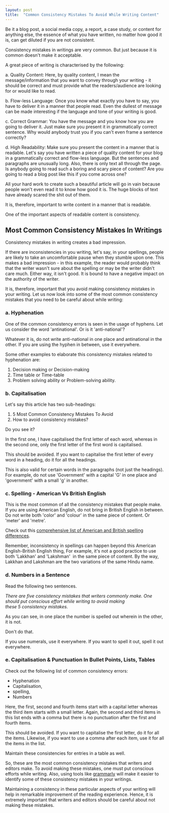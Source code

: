 ```yaml
---
layout: post
title:  "Common Consistency Mistakes To Avoid While Writing Content"
---
```


Be it a blog post, a social media copy, a report, a case study, or content for anything else, the essence of what you have written, no matter how good it is, can get diluted if you are not consistent.

Consistency mistakes in writings are very common. But just because it is common doesn't make it acceptable.

A great piece of writing is characterised by the following:

a. Quality Content: Here, by quality content, I mean the message/information that you want to convey through your writing - it should be correct and must provide what the readers/audience are looking for or would like to read.

b. Flow-less Language: Once you know what exactly you have to say, you have to deliver it in a manner that people read. Even the dullest of message can be made interesting if the language and tone of your writing is good.

c. Correct Grammar: You have the message and you know how you are going to deliver it. Just make sure you present it in grammatically correct sentence. Why would anybody trust you if you can't even frame a sentence correctly?

d. High Readability: Make sure you present the content in a manner that is readable. Let's say you have written a piece of quality content for your blog in a grammatically correct and flow-less language. But the sentences and paragraphs are unusually long. Also, there is only text all through the page. Is anybody going to read such a boring and scary piece of content? Are you going to read a blog post like this if you come across one?

All your hard work to create such a beautiful article will go in vain because people won't even read it to know how good it is. The huge blocks of text have already scared the shit out of them.

It is, therefore, important to write content in a manner that is readable.

One of the important aspects of readable content is consistency.

Most Common Consistency Mistakes In Writings
--------------------------------------------

Consistency mistakes in writing creates a bad impression.

If there are inconsistencies in you writing, let's say, in your spellings, people are likely to take an uncomfortable pause when they stumble upon one. This makes a bad impression - in this example, the reader would probably think that the writer wasn't sure about the spelling or may be the writer didn't care much. Either way, it isn't good. It is bound to have a negative impact on the authority of the writer.

It is, therefore, important that you avoid making consistency mistakes in your writing. Let us now look into some of the most common consistency mistakes that you need to be careful about while writing:

### a. Hyphenation

One of the common consistency errors is seen in the usage of hyphens. Let us consider the word 'antinational'. Or is it 'anti-national'?

Whatever it is, do not write anti-national in one place and antinational in the other. If you are using the hyphen in between, use it everywhere.

Some other examples to elaborate this consistency mistakes related to hyphenation are:

1.  Decision making or Decision-making
2.  Time table or Time-table
3.  Problem solving ability or Problem-solving ability.

### b. Capitalisation

Let's say this article has two sub-headings:

1.  5 Most Common Consistency Mistakes To Avoid
2.  How to avoid consistency mistakes?

Do you see it?

In the first one, I have capitalised the first letter of each word, whereas in the second one, only the first letter of the first word is capitalised.

This should be avoided. If you want to capitalise the first letter of every word in a heading, do it for all the headings.

This is also valid for certain words in the paragraphs (not just the headings). For example, do not use 'Government' with a capital 'G' in one place and 'government' with a small 'g' in another.

### c. Spelling - American Vs British English

This is the most common of all the consistency mistakes that people make. If you are using American English, do not bring in British English in between. Do not write both 'color' and 'colour' in the same piece of content. Or 'meter' and 'metre'.

Check out this [comprehensive list of American and British spelling differences](http://www.tysto.com/uk-us-spelling-list.html).

Remember, inconsistency in spellings can happen beyond this American English-British English thing, For example, it's not a good practice to use both 'Lakkhan' and 'Lakshman'  in the same piece of content. By the way, Lakkhan and Lakshman are the two variations of the same Hindu name.

### d. Numbers in a Sentence

Read the following two sentences.

*There are five consistency mistakes that writers commonly make. One should put conscious effort while writing to avoid making these 5 consistency mistakes.*

As you can see, in one place the number is spelled out wherein in the other, it is not.

Don't do that.

If you use numerals, use it everywhere. If you want to spell it out, spell it out everywhere.

### e. Capitalisation & Punctuation In Bullet Points, Lists, Tables

Check out the following list of common consistency errors:

-   Hyphenation
-   Capitalisation,
-   spelling,
-   Numbers

Here, the first, second and fourth items start with a capital letter whereas the third item starts with a small letter. Again, the second and third items in this list ends with a comma but there is no punctuation after the first and fourth items.

This should be avoided. If you want to capitalise the first letter, do it for all the items. Likewise, if you want to use a comma after each item, use it for all the items in the list.

Maintain these consistencies for entries in a table as well.

So, these are the most common consistency mistakes that writers and editors make. To avoid making these mistakes, one must put conscious efforts while writing. Also, using tools like [grammarly](https://www.grammarly.com/) will make it easier to identify some of these consistency mistakes in your writings.

Maintaining a consistency in these particular aspects of your writing will help in remarkable improvement of the reading experience. Hence, it is extremely important that writers and editors should be careful about not making these mistakes.